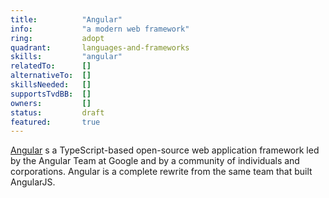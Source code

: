 ```yaml
---
title:          "Angular"
info:           "a modern web framework"
ring:           adopt
quadrant:       languages-and-frameworks
skills:         "angular"
relatedTo:		[]
alternativeTo:	[]
skillsNeeded:	[]
supportsTvdBB:	[]
owners:         [] 
status:			draft
featured:       true
---
```


[Angular](https://angular.io/) s a TypeScript-based open-source web application framework led by the Angular Team at Google and by a community of individuals and corporations. Angular is a complete rewrite from the same team that built AngularJS. 


